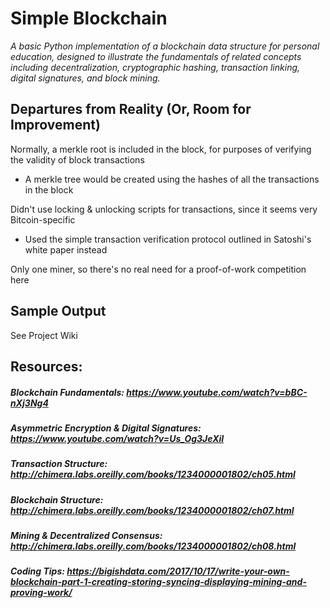 # Simple Blockchain

*A basic Python implementation of a blockchain data structure for personal education, designed to illustrate the fundamentals of related concepts including decentralization, cryptographic hashing, transaction linking, digital signatures, and block mining.*

## Departures from Reality (Or, Room for Improvement)
Normally, a merkle root is included in the block, for purposes of verifying the validity of block transactions
- A merkle tree would be created using the hashes of all the transactions in the block

Didn't use locking & unlocking scripts for transactions, since it seems very Bitcoin-specific
- Used the simple transaction verification protocol outlined in Satoshi's white paper instead

Only one miner, so there's no real need for a proof-of-work competition here

## Sample Output
See Project Wiki

## Resources:
##### Blockchain Fundamentals: *https://www.youtube.com/watch?v=bBC-nXj3Ng4*
##### Asymmetric Encryption & Digital Signatures: *https://www.youtube.com/watch?v=Us_Og3JeXiI*
##### Transaction Structure: *http://chimera.labs.oreilly.com/books/1234000001802/ch05.html*
##### Blockchain Structure: *http://chimera.labs.oreilly.com/books/1234000001802/ch07.html*
##### Mining & Decentralized Consensus: *http://chimera.labs.oreilly.com/books/1234000001802/ch08.html*
##### Coding Tips: *https://bigishdata.com/2017/10/17/write-your-own-blockchain-part-1-creating-storing-syncing-displaying-mining-and-proving-work/*
